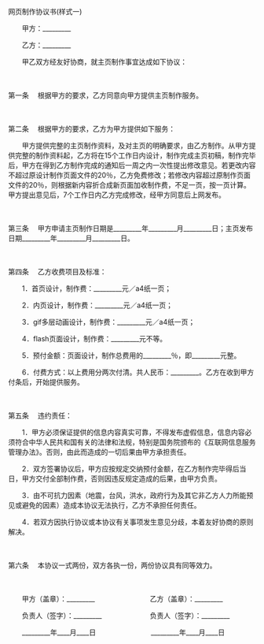 



网页制作协议书(样式一)



 

　　甲方：_________　　

　　乙方：_________　　

　　甲乙双方经友好协商，就主页制作事宜达成如下协议：

　　

第一条
　根据甲方的要求，乙方同意向甲方提供主页制作服务。

　　

第二条
　根据甲方的要求，乙方为甲方提供如下服务：

　　甲方提供完整的主页制作资料，及对主页的明确要求，由乙方制作。从甲方提供完整的制作资料起，乙方将在15个工作日内设计，制作完成主页初稿，制作完毕后，甲方在得到乙方制作完成的通知后一周之内一次性提出修改意见。若更改内容不超过原设计制作页面文件的20％，乙方免费修改；若修改内容超过原制作页面文件的20％，则根据新内容折合成新页面加收制作费，不足一页，按一页计算。甲方提出意见后，7个工作日内乙方完成修改，经甲方同意后上网发布。

　　

第三条
　甲方申请主页制作日期是_________年_________月_________日；主页发布日期_________年_________月_________日。

　　

第四条
　乙方收费项目及标准：

　　1．首页设计，制作费：_________元／a4纸一页；

　　2．内页设计，制作费：_________元／a4纸一页；

　　3．gif多层动画设计，制作费：_________元／a4纸一页；

　　4．flash页面设计，制作费：_________元不等。

　　5．预付金额：页面设计，制作总费用的_________％，即_________元整。

　　6．付费方式：以上费用分两次付清。共人民币：_________。乙方在收到甲方付条后，开始提供服务。

　　

第五条
　违约责任：

　　1．甲方必须保证提供的信息内容真实可靠，不得发布虚假信息，信息内容必须符合中华人民共和国有关的法律和法规，特别是国务院颁布的《互联网信息服务管理办法》。否则，由此而造成的一切后果由甲方承担责任。

　　2．双方签署协议后，甲方应按规定交纳预付金额，在乙方制作完毕得后当日，甲方交付全部制作费，否则因违反规定造成的后果，由甲方负责。

　　3．由不可抗力因素（地震，台风，洪水，政府行为及其它非乙方人力所能预见或避免的因素）造成本协议无法执行，乙方不承担任何责任。

　　4．若双方因执行协议或本协议有关事项发生意见分歧，本着友好协商的原则解决。

　　

第六条
　本协议一式两份，双方各执一份，两份协议具有同等效力。　

　　　

　　甲方（盖章）：_________　　　　　　　　乙方（盖章）：_________　　

　　负责人（签字）：_________　　　　　　　负责人（签字）：_________　　

　　_________年____月____日　　　　　　　　_________年____月____日